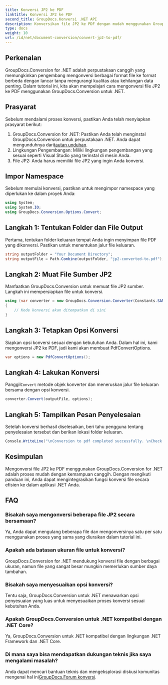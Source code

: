 ```yaml
---
title: Konversi JP2 ke PDF
linktitle: Konversi JP2 ke PDF
second_title: GroupDocs.Konversi .NET API
description: Konversikan file JP2 ke PDF dengan mudah menggunakan GroupDocs.Conversion untuk .NET. Ikuti panduan langkah demi langkah kami untuk integrasi yang lancar.
type: docs
weight: 10
url: /id/net/document-conversion/convert-jp2-to-pdf/
---
```

## Perkenalan
GroupDocs.Conversion for .NET adalah perpustakaan canggih yang memungkinkan pengembang mengonversi berbagai format file ke format berbeda dengan lancar tanpa mengurangi kualitas atau kehilangan data penting. Dalam tutorial ini, kita akan mempelajari cara mengonversi file JP2 ke PDF menggunakan GroupDocs.Conversion untuk .NET. 
## Prasyarat
Sebelum mendalami proses konversi, pastikan Anda telah menyiapkan prasyarat berikut:
1.  GroupDocs.Conversion for .NET: Pastikan Anda telah menginstal GroupDocs.Conversion untuk perpustakaan .NET. Anda dapat mengunduhnya dari[tautan unduhan](https://releases.groupdocs.com/conversion/net/).
2. Lingkungan Pengembangan: Miliki lingkungan pengembangan yang sesuai seperti Visual Studio yang terinstal di mesin Anda.
3. File JP2: Anda harus memiliki file JP2 yang ingin Anda konversi.

## Impor Namespace
Sebelum memulai konversi, pastikan untuk mengimpor namespace yang diperlukan ke dalam proyek Anda:
```csharp
using System;
using System.IO;
using GroupDocs.Conversion.Options.Convert;
```

## Langkah 1: Tentukan Folder dan File Output
Pertama, tentukan folder keluaran tempat Anda ingin menyimpan file PDF yang dikonversi. Pastikan untuk menentukan jalur file keluaran.
```csharp
string outputFolder = "Your Document Directory";
string outputFile = Path.Combine(outputFolder, "jp2-converted-to.pdf");
```
## Langkah 2: Muat File Sumber JP2
Manfaatkan GroupDocs.Conversion untuk memuat file JP2 sumber. Langkah ini mempersiapkan file untuk konversi.
```csharp
using (var converter = new GroupDocs.Conversion.Converter(Constants.SAMPLE_JP2))
{
    // Kode konversi akan ditempatkan di sini
}
```
## Langkah 3: Tetapkan Opsi Konversi
Siapkan opsi konversi sesuai dengan kebutuhan Anda. Dalam hal ini, kami mengonversi JP2 ke PDF, jadi kami akan membuat PdfConvertOptions.
```csharp
var options = new PdfConvertOptions();
```
## Langkah 4: Lakukan Konversi
 Panggil`Convert` metode objek konverter dan meneruskan jalur file keluaran bersama dengan opsi konversi.
```csharp
converter.Convert(outputFile, options);
```
## Langkah 5: Tampilkan Pesan Penyelesaian
Setelah konversi berhasil diselesaikan, beri tahu pengguna tentang penyelesaian tersebut dan berikan lokasi folder keluaran.
```csharp
Console.WriteLine("\nConversion to pdf completed successfully. \nCheck output in {0}", outputFolder);
```

## Kesimpulan
Mengonversi file JP2 ke PDF menggunakan GroupDocs.Conversion for .NET adalah proses mudah dengan kemampuan canggih. Dengan mengikuti panduan ini, Anda dapat mengintegrasikan fungsi konversi file secara efisien ke dalam aplikasi .NET Anda.
## FAQ
### Bisakah saya mengonversi beberapa file JP2 secara bersamaan?
Ya, Anda dapat mengulang beberapa file dan mengonversinya satu per satu menggunakan proses yang sama yang diuraikan dalam tutorial ini.
### Apakah ada batasan ukuran file untuk konversi?
GroupDocs.Conversion for .NET mendukung konversi file dengan berbagai ukuran, namun file yang sangat besar mungkin memerlukan sumber daya tambahan.
### Bisakah saya menyesuaikan opsi konversi?
Tentu saja, GroupDocs.Conversion untuk .NET menawarkan opsi penyesuaian yang luas untuk menyesuaikan proses konversi sesuai kebutuhan Anda.
### Apakah GroupDocs.Conversion untuk .NET kompatibel dengan .NET Core?
Ya, GroupDocs.Conversion untuk .NET kompatibel dengan lingkungan .NET Framework dan .NET Core.
### Di mana saya bisa mendapatkan dukungan teknis jika saya mengalami masalah?
 Anda dapat mencari bantuan teknis dan mengeksplorasi diskusi komunitas mengenai hal ini[GroupDocs.Forum konversi](https://forum.groupdocs.com/c/conversion/11).